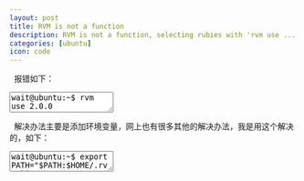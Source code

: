 ```yaml
---
layout: post
title: RVM is not a function 
description: RVM is not a function, selecting rubies with 'rvm use ...' will not work. 
categories: [ubuntu]
icon: code
---
```


&nbsp;&nbsp;报错如下：     

<div>
<textarea name="code" class="html" >
wait@ubuntu:~$ rvm use 2.0.0

RVM is not a function, selecting rubies with 'rvm use ...' will not work.

You need to change your terminal emulator preferences to allow login shell.
Sometimes it is required to use `/bin/bash --login` as the command.
Please visit https://rvm.io/integration/gnome-terminal/ for an example.
</textarea>
</div>

&nbsp;&nbsp;解决办法主要是添加环境变量，网上也有很多其他的解决办法，我是用这个解决的，如下：

<textarea name="code" class="html" >
wait@ubuntu:~$ export PATH="$PATH:$HOME/.rvm/bin" 
[[ -s "$HOME/.rvm/scripts/rvm" ]] && source "$HOME/.rvm/scripts/rvm"
</textarea>
